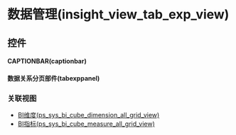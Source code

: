 # 数据管理(insight_view_tab_exp_view)  <!-- {docsify-ignore-all} -->



## 控件
#### CAPTIONBAR(captionbar)
#### 数据关系分页部件(tabexppanel)


### 关联视图
  * [BI维度(ps_sys_bi_cube_dimension_all_grid_view)](app/view/ps_sys_bi_cube_dimension_all_grid_view)
  * [BI指标(ps_sys_bi_cube_measure_all_grid_view)](app/view/ps_sys_bi_cube_measure_all_grid_view)

<script>
 const { createApp } = Vue
  createApp({
    data() {
      return {

      }
    }
  }).use(ElementPlus).mount('#app')
</script>